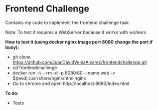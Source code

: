 # Frontend Challenge

Contains my code to implement the frontend challenge task

Note: To test it requires a WebServer because it works with workers  

**How to test it (using docker nginx image port 8080 change the port if busy):**  
  
- git clone https://github.com/JuanDavidVelezAlvarez/frontendchallenge.git  
- cd frontendchallenge  
- docker run -it --rm -d -p 8080:80 --name web -v $(pwd):/usr/share/nginx/html nginx  
- Go to chrome and open http://localhost:8080/index.html  

**To do:**  
  
- Tests  

